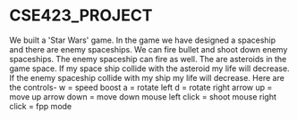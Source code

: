 # CSE423_PROJECT
We built a 'Star Wars' game. In the game we have designed a spaceship and there are enemy spaceships. We can fire bullet and shoot down enemy spaceships. The enemy spaceship can fire as well. The are asteroids in the game space. If my space ship collide with the asteroid my life will decrease. If the enemy spaceship collide with my ship my life will decrease.
Here are the controls-
w = speed boost
a = rotate left
d = rotate right
arrow up = move up
arrow down = move down
mouse left click = shoot
mouse right click = fpp mode
